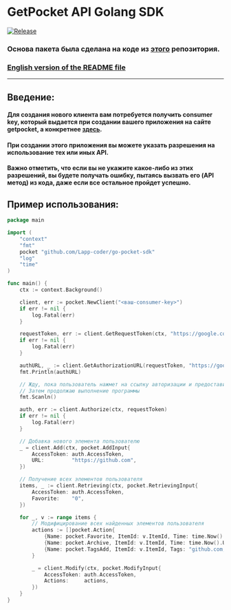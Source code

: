 # GetPocket API Golang SDK

[![Release](https://img.shields.io/badge/release-v1.0.1-blue)](https://github.com/Lapp-coder/go-pocket-sdk/releases)

### Основа пакета была сделана на коде из [этого](https://github.com/zhashkevych/go-pocket-sdk) репозитория.

### [English version of the README file](README.md)

***

## Введение:
#### Для создания нового клиента вам потребуется получить consumer key, который выдается при создании вашего приложения на сайте getpocket, а конкретнее [здесь](https://getpocket.com/developer/apps/new). 
#### При создании этого приложения вы можете указать разрешения на использование тех или иных API. 
#### Важно отметить, что если вы не укажите какое-либо из этих разрешений, вы будете получать ошибку, пытаясь вызвать его (API метод) из кода, даже если все остальное пройдет успешно.

## Пример использования:
```go
package main

import (
	"context"
	"fmt"
	pocket "github.com/Lapp-coder/go-pocket-sdk"
	"log"
	"time"
)

func main() {
	ctx := context.Background()

	client, err := pocket.NewClient("<ваш-consumer-key>")
	if err != nil {
		log.Fatal(err)
	}

	requestToken, err := client.GetRequestToken(ctx, "https://google.com", "")
	if err != nil {
		log.Fatal(err)
	}

	authURL, _ := client.GetAuthorizationURL(requestToken, "https://google.com")
	fmt.Println(authURL)

	// Жду, пока пользователь нажмет на ссылку авторизации и предоставит права приложению.
	// Затем продолжаю выполнение программы
	fmt.Scanln()

	auth, err := client.Authorize(ctx, requestToken)
	if err != nil {
		log.Fatal(err)
	}

	// Добавка нового элемента пользователю
	_ = client.Add(ctx, pocket.AddInput{
		AccessToken: auth.AccessToken,
		URL:         "https://github.com",
	})

	// Получение всех элементов пользователя
	items, _ := client.Retrieving(ctx, pocket.RetrievingInput{
		AccessToken: auth.AccessToken,
		Favorite:    "0",
	})

	for _, v := range items {
		// Модифицирование всех найденных элементов пользователя
		actions := []pocket.Action{
			{Name: pocket.Favorite, ItemId: v.ItemId, Time: time.Now().Unix()},
			{Name: pocket.Archive, ItemId: v.ItemId, Time: time.Now().Unix()},
			{Name: pocket.TagsAdd, ItemId: v.ItemId, Tags: "github.com, github, system-version-control"},
		}

		_ = client.Modify(ctx, pocket.ModifyInput{
			AccessToken: auth.AccessToken,
			Actions:     actions,
		})
	}
}
```
